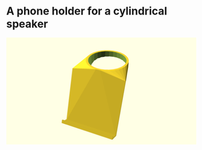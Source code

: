 # A phone holder for a cylindrical speaker

![Generated display preview](render/display.png "Generated display preview")
